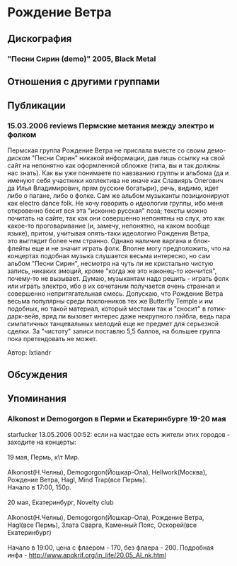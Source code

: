# Рождение Ветра



## Дискография

### "Песни Сирин (demo)" 2005, Black Metal




## Отношения с другими группами


## Публикации

### 15.03.2006 reviews Пермские метания между электро и фолком

<P>Пермская группа Рождение Ветра не прислала вместе со своим демо-диском "Песни Сирин" никакой информации, дав лишь ссылку на свой сайт на непонятно как оформленной обложке (типа, вы и так должны нас знать). Как вы уже понимаете по навзванию группы и альбома (да и именуют себя участники коллектива не иначе как Славияръ Олегович да Илья Владимирович, прям русские богатыри), речь, видимо, идет либо о пагане, либо о фолке. Сам же альбом музыканты позиционируют как electro dance folk. Не хочу говорить о идеологии группы, ибо меня откровенно бесит вся эта "исконно русская" поза; тексты можно почитать на сайте, так как они совершенно непонятны на слух, это как какое-то проговаривание (и, замечу, непонятно, на каком вообще языке), притом, учитывая опять-таки идеологию Рождения Ветра, это&nbsp;выглядит более чем странно. Однако наличие варгана и блок-флейты еще и не значит играть фолк. Вполне могу предположить, что на концертах подобная музыка слушается весьма интересно, но сам альбом "Песни Сирин", несмотря на чуть ли не кристально чистую запись, никаких эмоций, кроме "когда же это наконец-то кончится", почему-то не вызывает. Думаю, музыкантам надо решить - играть фолк или играть электро, ибо в их сочетании получается очень странная и совершенно непритягательная смесь. Допускаю, что Рождение Ветра весьма популярны среди поклонников тех же Butterfly Temple и им подобных, но такой материал, который местами так и "сносит" в готик-дарк-вейв, вряд ли вызовет интерес даже некрупного лэйбла, ведь пара симпатичных танцевальных мелодий еще не предмет для серьезной сделки. За "чистоту" записи поставлю 5,5 баллов, на большее группа пока претендовать не может.</P>
Автор: Ixtiandr


## Обсуждения


## Упоминания

### Alkonost и Demogorgon в Перми и Екатеринбурге 19-20 мая

starfucker 13.05.2006 00:52:
если на мастдае есть жители этих городов - заходите на концерты:<BR><BR>19 мая, Пермь, к\т Мир.<BR><BR>Alkonost(Н.Челны), Demogorgon(Йошкар-Ола), Hellwork(Москва), Рождение Ветра, Hagl, Mind Trap(все Пермь).<BR>Начало в 17:00, 150р.<BR><BR>20 мая, Екатеринбург, Novelty club<BR><BR>Alkonost(Н.Челны), Demogorgon(Йошкар-Ола), Рождение Ветра, Hagl(все Пермь), Злата Сварга, Каменный Пояс, Оскорей(все Екатеринбург)<BR><BR>Начало в 19:00, цена с флаером - 170, без флаера - 200. Подробная инфа - <A HREF="http://www.apokrif.org/in_life/20.05_Al_nk.html" TARGET="_blank">http://www.apokrif.org/in_life/20.05_Al_nk.html</A>

